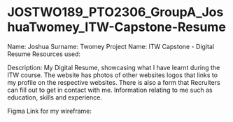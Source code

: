 # JOSTWO189_PTO2306_GroupA_JoshuaTwomey_ITW-Capstone-Resume

Name: Joshua
Surname: Twomey
Project Name: ITW Capstone - Digital Resume
Resources used:


Description:
My Digital Resume, showcasing what I have learnt during the ITW course. The website has photos of other websites logos that links to my profile on the respective websites. There is also a form that Recruiters can fill out to get in contact with me. Information relating to me such as education, skills and experience.  

Figma Link for my wireframe:
